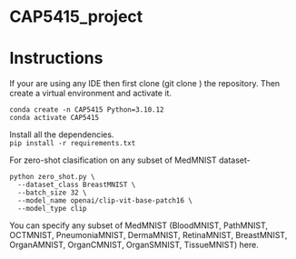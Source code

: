 # CAP5415_project
# Instructions
If your are using any IDE then first clone (git clone <url>) the repository. Then create a virtual environment and activate it. <br>

`conda create -n CAP5415 Python=3.10.12`<br>
`conda activate CAP5415`

Install all the dependencies.<br>
`pip install -r requirements.txt`

For zero-shot clasification on any subset of MedMNIST dataset-
```
python zero_shot.py \
  --dataset_class BreastMNIST \
  --batch_size 32 \
  --model_name openai/clip-vit-base-patch16 \
  --model_type clip
```
You can specify any subset of MedMNIST (BloodMNIST, PathMNIST, OCTMNIST, PneumoniaMNIST, DermaMNIST, RetinaMNIST, BreastMNIST, OrganAMNIST, OrganCMNIST, OrganSMNIST, TissueMNIST) here.
